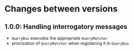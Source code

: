 # Changes between versions

## 1.0.0: Handling interrogatory messages

* `QueryBus` executes the appropriate `QueryMatcher`
* priorization of `QueryMatcher` when registering it in `QueryBus`

